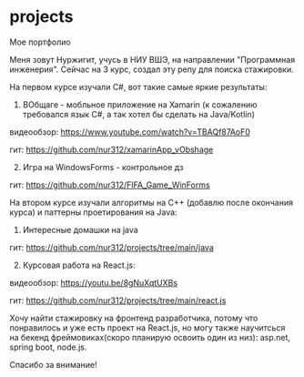 # projects
Мое портфолио

Меня зовут Нуржигит, учусь в НИУ ВШЭ, на направлении "Программная инженерия".
Сейчас на 3 курс, создал эту репу для поиска стажировки.

На первом курсе изучали C#, вот такие самые яркие результаты:

1) ВОбщаге - мобльное приложение на Xamarin (к сожалению требовался язык С#, а так хотел бы сделать на Java/Kotlin)

  видеообзор: https://www.youtube.com/watch?v=TBAQf87AoF0
  
  гит: https://github.com/nur312/xamarinApp_vObshage
  
2) Игра на WindowsForms - контрольное дз

  гит: https://github.com/nur312/FIFA_Game_WinForms

На втором курсе изучали алгоритмы на C++ (добавлю после окончания курса) и паттерны проетирования на Java:

1) Интересные домашки на java

 гит: https://github.com/nur312/projects/tree/main/java

2) Курсовая работа на React.js:

  видеообзор: https://youtu.be/8gNuXqtUXBs
  
  гит: https://github.com/nur312/projects/tree/main/react.js
  
  
Хочу найти стажировку на фронтенд разработчика, потому что понравилось и уже есть проект на React.js, но могу также научитсься на бекенд фреймовиках(скоро планирую освоить один из низ): asp.net, spring boot, node.js.

Спасибо за внимание!
